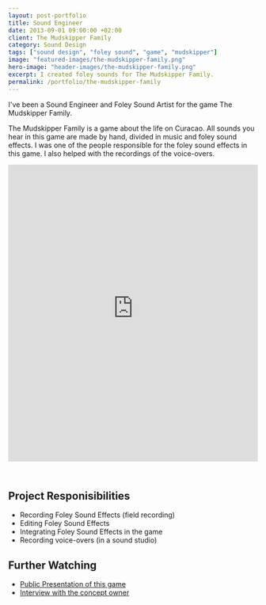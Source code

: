 ```yaml
---
layout: post-portfolio
title: Sound Engineer
date: 2013-09-01 09:00:00 +02:00
client: The Mudskipper Family
category: Sound Design
tags: ["sound design", "foley sound", "game", "mudskipper"]
image: "featured-images/the-mudskipper-family.png"
hero-image: "header-images/the-mudskipper-family.png"
excerpt: I created foley sounds for The Mudskipper Family.
permalink: /portfolio/the-mudskipper-family
---
```


I've been a Sound Engineer and Foley Sound Artist for the game The Mudskipper Family.

The Mudskipper Family is a game about the life on Curacao. All sounds you hear in this game are made by hand, divided in music and foley sound effects. I was one of the people responsible for the foley sound effects in this game. I also helped with the recordings of the voice-overs.

<style>.hero.hasimage { background-position: left top, top center !important; }</style>
<iframe height="600" src="https://www.youtube-nocookie.com/embed/8KqmrHaaHi8" frameborder="0" allow="accelerometer; autoplay; encrypted-media; gyroscope; picture-in-picture" style="width: 100%; margin-bottom: 2em;" allowfullscreen></iframe>




## Project Responisibilities

- Recording Foley Sound Effects (field recording)
- Editing Foley Sound Effects
- Integrating Foley Sound Effects in the game
- Recording voice-overs (in a sound studio)


## Further Watching

- [Public Presentation of this game](https://www.youtube.com/watch?v=iOck5YNdgmg)
- [Interview with the concept owner](https://www.youtube.com/watch?v=lLxT1lPj-oI)